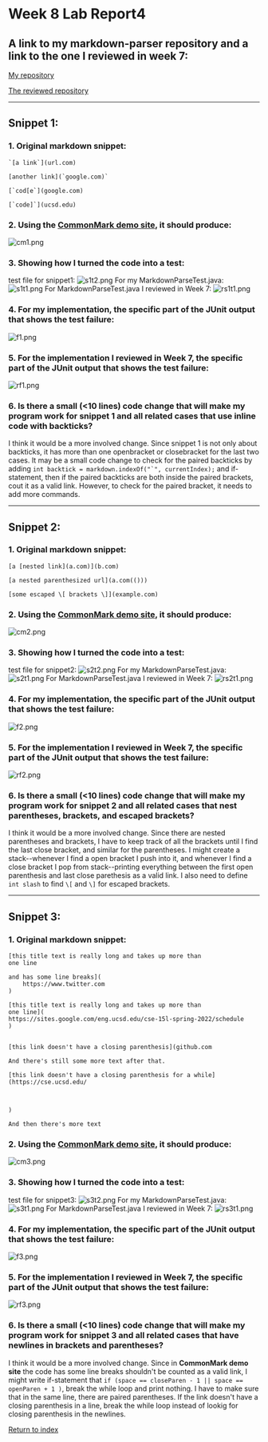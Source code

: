 # **Week 8 Lab Report4**
## A link to my markdown-parser repository and a link to the one I reviewed in week 7:
[My repository](https://github.com/lineup30min/markdown-parser)

[The reviewed repository](https://github.com/philliptwu/markdown-parser)

---
## Snippet 1:
### 1. Original markdown snippet:
```
`[a link`](url.com)

[another link](`google.com)`

[`cod[e`](google.com)

[`code]`](ucsd.edu)
```
### 2. Using the [CommonMark demo site](https://spec.commonmark.org/dingus/), it should produce:
![cm1.png](cm1.png)

### 3. Showing how I turned the code into a test:
test file for snippet1:
![s1t2.png](s1t2.png)
For my MarkdownParseTest.java:
![s1t1.png](s1t1.png)
For MarkdownParseTest.java I reviewed in Week 7:
![rs1t1.png](rs1t1.png)

### 4. For my implementation, the specific part of the JUnit output that shows the test failure:
![f1.png](f1.png)

### 5. For the implementation I reviewed in Week 7, the specific part of the JUnit output that shows the test failure:
![rf1.png](rf1.png)

### 6. Is there a small (<10 lines) code change that will make my program work for snippet 1 and all related cases that use inline code with backticks?
I think it would be a more involved change. Since snippet 1 is not only about backticks, it has more than one openbracket or closebracket for the last two cases. It may be a small code change to check for the paired backticks by adding ```int backtick = markdown.indexOf("`", currentIndex);``` and if-statement, then if the paired backticks are both inside the paired brackets, cout it as a valid link. However, to check for the paired bracket, it needs to add more commands.

---
## Snippet 2:
### 1. Original markdown snippet:
```
[a [nested link](a.com)](b.com)

[a nested parenthesized url](a.com(()))

[some escaped \[ brackets \]](example.com)
```
### 2. Using the [CommonMark demo site](https://spec.commonmark.org/dingus/), it should produce:
![cm2.png](cm2.png)

### 3. Showing how I turned the code into a test:
test file for snippet2:
![s2t2.png](s2t2.png)
For my MarkdownParseTest.java:
![s2t1.png](s2t1.png)
For MarkdownParseTest.java I reviewed in Week 7:
![rs2t1.png](rs2t1.png)

### 4. For my implementation, the specific part of the JUnit output that shows the test failure:
![f2.png](f2.png)

### 5. For the implementation I reviewed in Week 7, the specific part of the JUnit output that shows the test failure:
![rf2.png](rf2.png)

### 6. Is there a small (<10 lines) code change that will make my program work for snippet 2 and all related cases that nest parentheses, brackets, and escaped brackets?
I think it would be a more involved change. Since there are nested parentheses and brackets, I have to keep track of all the brackets until I find the last close bracket, and similar for the parentheses. I might create a stack--whenever I find a open bracket I push into it, and whenever I find a close bracket I pop from stack--printing everything between the first open parenthesis and last close parethesis as a valid link. I also need to define `int slash` to find `\[` and `\]` for escaped brackets.

---
## Snippet 3:
### 1. Original markdown snippet:
```
[this title text is really long and takes up more than 
one line

and has some line breaks](
    https://www.twitter.com
)

[this title text is really long and takes up more than 
one line](
https://sites.google.com/eng.ucsd.edu/cse-15l-spring-2022/schedule
)


[this link doesn't have a closing parenthesis](github.com

And there's still some more text after that.

[this link doesn't have a closing parenthesis for a while](https://cse.ucsd.edu/



)

And then there's more text
```
### 2. Using the [CommonMark demo site](https://spec.commonmark.org/dingus/), it should produce:
![cm3.png](cm3.png)

### 3. Showing how I turned the code into a test:
test file for snippet3:
![s3t2.png](s3t2.png)
For my MarkdownParseTest.java:
![s3t1.png](s3t1.png)
For MarkdownParseTest.java I reviewed in Week 7:
![rs3t1.png](rs3t1.png)

### 4. For my implementation, the specific part of the JUnit output that shows the test failure:
![f3.png](f3.png)

### 5. For the implementation I reviewed in Week 7, the specific part of the JUnit output that shows the test failure:
![rf3.png](rf3.png)

### 6. Is there a small (<10 lines) code change that will make my program work for snippet 3 and all related cases that have newlines in brackets and parentheses?
I think it would be a more involved change. Since in **CommonMark demo site** the code has some line breaks shouldn't be counted as a valid link, I might write if-statement that `if (space == closeParen - 1 || space == openParen + 1 )`, break the while loop and print nothing. I have to make sure that in the same line, there are paired parentheses. If the link doesn't have a closing parenthesis in a line, break the while loop instead of lookig for closing parenthesis in the newlines.

[Return to index](https://lineup30min.github.io/cse15l-lab-reports/)